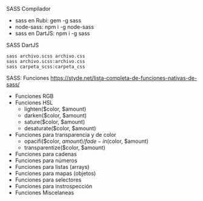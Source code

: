 SASS Compilador
 - sass en Rubi: gem -g sass
 - node-sass: npm i -g node-sass
 - sass en DartJS: npm i -g sass

 SASS DartJS

    sass archivo.scss archivo.css
    sass archivo.scss:archivo.css
    sass carpeta_scss:carpeta_css

SASS: Funciones
https://styde.net/lista-completa-de-funciones-nativas-de-sass/

- Funciones RGB
- Funciones HSL
    - lighten($color, $amount)
    - darken($color, $amount)
    - sature($color, $amount)
    - desaturate($color, $amount)
- Funciones para transparencia y de color
    - opacifi($color, $amount) / fade-in($color, $amount)
    - transparentize($color, $amount)
- Funciones para cadenas
- Funciones para números
- Funciones para listas (arrays)
- Funciones para mapas (objetos)
- Funciones para selectores
- Funciones para instrospección
- Funciones Miscelaneas